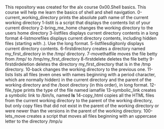 This repository was created for the alx course 0x00.Shell basics. This course will help me learn the basics of shell and shell navigation.
0-current_working_directory prints the absolute path name of the current working directory
1-listit is a script that displays the contents list of your current directory
2-bring_me_home changes the working directory to the users home directory
3-listfiles displays current directory contents in a long format
4-listmorefiles displays current directory contents, including hidden files (starting with .). Use the long format.
5-listfilesdigitonly displays current directory contents.
6-firstdirectory creates a directory named my_first_directory in the /tmp/ directory.
7-movethatfile moves the file betty from /tmp/ to /tmp/my_first_directory
8-firstdelete deletes the file betty
9-firstdirdeletion deletes the directory my_first_directory that is in the /tmp directory.
10-back changes the working directory to the previous one.
11-lists lists all files (even ones with names beginning with a period character, which are normally hidden) in the current directory and the parent of the working directory and the /boot directory (in this order), in long format.
12-file_type prints the type of the file named iamafile
13-symbolic_link creates a symbolic link to /bin/ls, named __ls__
14-copy_html copies all the HTML files from the current working directory to the parent of the working directory, but only copy files that did not exist in the parent of the working directory or were newer than the versions in the parent of the working directory.
100-lets_move creates a script that moves all files beginning with an uppercase letter to the directory /tmp/u
